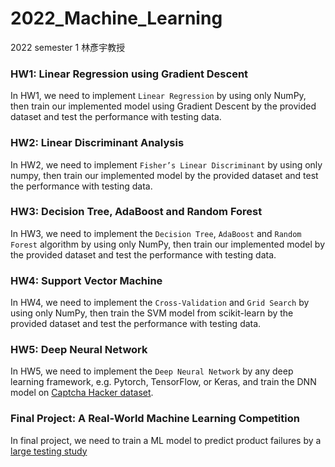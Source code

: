 # 2022_Machine_Learning
2022 semester 1 林彥宇教授


### HW1: Linear Regression using Gradient Descent
In HW1, we need to implement `Linear Regression` by using only NumPy, then train our implemented model using Gradient Descent by the provided dataset and test the performance with testing data.


### HW2: Linear Discriminant Analysis
In HW2, we need to implement `Fisher’s Linear Discriminant` by using only numpy, then train our implemented model by the provided dataset and test the performance with testing data. 


### HW3: Decision Tree, AdaBoost and Random Forest
In HW3, we need to implement the `Decision Tree`, `AdaBoost` and `Random Forest` algorithm by using only NumPy, then train our implemented model by the provided dataset and test the performance with testing data.


### HW4: Support Vector Machine
In HW4, we need to implement the `Cross-Validation` and `Grid Search` by using only NumPy, then train the SVM model from scikit-learn by the provided dataset and test the performance with testing data.


### HW5: Deep Neural Network
In HW5, we need to implement the `Deep Neural Network` by any deep learning framework, e.g. Pytorch, TensorFlow, or Keras, and train the DNN model on [Captcha Hacker dataset](https://www.kaggle.com/competitions/captcha-hacker/data).


### Final Project: A Real-World Machine Learning Competition
In final project, we need to train a ML model to predict product failures by a [large testing study](https://www.kaggle.com/competitions/tabular-playground-series-aug-2022/overview)